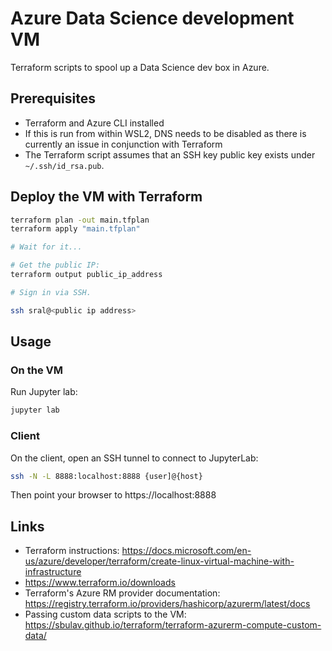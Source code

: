 # Azure Data Science development VM

Terraform scripts to spool up a Data Science dev box in Azure.

## Prerequisites

* Terraform and Azure CLI installed
* If this is run from within WSL2, DNS needs to be disabled as there is currently an issue in conjunction with Terraform
* The Terraform script assumes that an SSH key public key exists under `~/.ssh/id_rsa.pub`.

## Deploy the VM with Terraform
```bash
terraform plan -out main.tfplan
terraform apply "main.tfplan"

# Wait for it...

# Get the public IP:
terraform output public_ip_address

# Sign in via SSH.

ssh sral@<public ip address>
```

## Usage

### On the VM
Run Jupyter lab:
```bash
jupyter lab
```

### Client
On the client, open an SSH tunnel to connect to JupyterLab:

```bash
ssh -N -L 8888:localhost:8888 {user]@{host}
```

Then point your browser to https://localhost:8888

## Links

* Terraform instructions: https://docs.microsoft.com/en-us/azure/developer/terraform/create-linux-virtual-machine-with-infrastructure
* https://www.terraform.io/downloads
* Terraform's Azure RM provider documentation: https://registry.terraform.io/providers/hashicorp/azurerm/latest/docs
* Passing custom data scripts to the VM: https://sbulav.github.io/terraform/terraform-azurerm-compute-custom-data/
